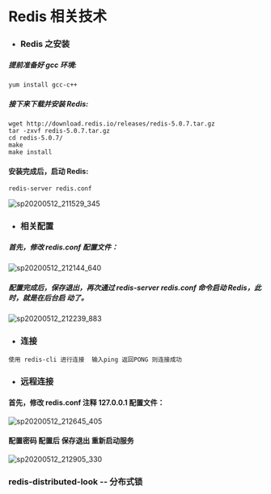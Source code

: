 # Redis 相关技术
- ### Redis 之安装
##### 提前准备好 gcc 环境:
```
yum install gcc-c++
```
##### 接下来下载并安装 Redis:
```
wget http://download.redis.io/releases/redis-5.0.7.tar.gz 
tar -zxvf redis-5.0.7.tar.gz
cd redis-5.0.7/ 
make
make install
```
#### 安装完成后，启动 Redis:
```
redis-server redis.conf
```
![sp20200512_211529_345](https://imgkr.cn-bj.ufileos.com/fed7c9cf-d8c1-40af-973e-00d77b76ca27.png)
- ### 相关配置
##### 首先，修改 redis.conf 配置文件：
![sp20200512_212144_640](https://imgkr.cn-bj.ufileos.com/cf418afb-bc45-4b9e-8ce6-abf6a2b6d08b.png)
##### 配置完成后，保存退出，再次通过 redis-server redis.conf 命令启动 Redis，此时，就是在后台启 动了。
![sp20200512_212239_883](https://imgkr.cn-bj.ufileos.com/0bf02ce3-fe06-4690-b2bc-863e360f5cfe.png)

- ### 连接
```
使用 redis-cli 进行连接  输入ping 返回PONG 则连接成功
```
- ### 远程连接
#### 首先，修改 redis.conf 注释 127.0.0.1 配置文件：
![sp20200512_212645_405](https://imgkr.cn-bj.ufileos.com/08de90e5-09b7-4f49-b61d-0481e14ccd1d.png)
#### 配置密码 配置后 保存退出 重新启动服务
![sp20200512_212905_330](https://imgkr.cn-bj.ufileos.com/7453a760-a33d-4b81-b17f-a9e75dd401da.png)
### redis-distributed-look -- 分布式锁
